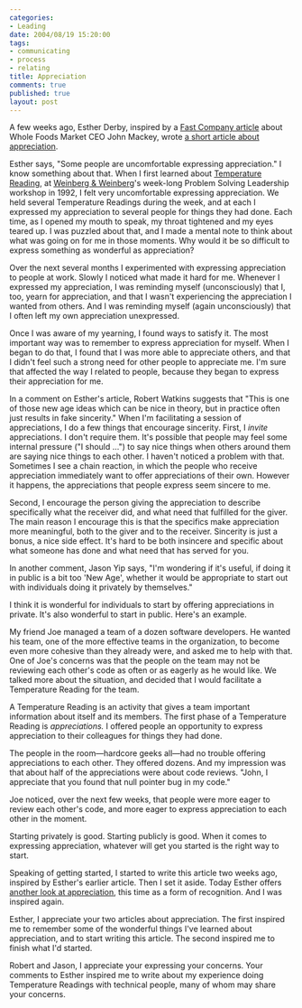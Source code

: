```yaml
--- 
categories: 
- Leading
date: 2004/08/19 15:20:00
tags: 
- communicating
- process
- relating
title: Appreciation
comments: true
published: true
layout: post
---
```


<p> A few weeks ago, Esther Derby, inspired by a <a href="http://www.fastcompany.com/magazine/84/wholefoods.html">Fast Company article</a> about Whole Foods Market CEO John Mackey, wrote <a href="http://www.estherderby.com/weblog/archive/2004_07_01_archive.html#109093195317557717">a short article about appreciation</a>. </p>
<p> Esther says, "Some people are uncomfortable expressing appreciation."  I know something about that.  When I first learned about <a href="http://dhemery.com/articles/temperature_reading/">Temperature Reading</a>, at <a href="http://www.geraldmweinberg.com">Weinberg &amp; Weinberg</a>'s week-long Problem Solving Leadership workshop in 1992, I felt very uncomfortable expressing appreciation.  We held several Temperature Readings during the week, and at each I expressed my appreciation to several people for things they had done.  Each time, as I opened my mouth to speak, my throat tightened and my eyes teared up.  I was puzzled about that, and I made a mental note to think about what was going on for me in those moments.  Why would it be so difficult to express something as wonderful as appreciation? </p>
<p> Over the next several months I experimented with expressing appreciation to people at work.  Slowly I noticed what made it hard for me.  Whenever I expressed my appreciation, I was reminding myself (unconsciously) that I, too, yearn for appreciation, and that I wasn't experiencing the appreciation I wanted from others.  And I was reminding myself (again unconsciously) that I often left my own appreciation unexpressed. </p>
<p> Once I was aware of my yearning, I found ways to satisfy it.  The most important way was to remember to express appreciation for myself.  When I began to do that, I found that I was more able to appreciate others, and that I didn't feel such a strong need for other people to appreciate me.  I'm sure that affected the way I related to people, because they began to express their appreciation for me. </p>
<p> In a comment on Esther's article, Robert Watkins suggests that "This is one of those new age ideas which can be nice in theory, but in practice often just results in fake sincerity."  When I'm facilitating a session of appreciations, I do a few things that encourage sincerity.  First, I <em>invite</em> appreciations.  I don't require them.  It's possible that people may feel some internal pressure ("I should ...") to say nice things when others around them are saying nice things to each other.  I haven't noticed a problem with that.  Sometimes I see a chain reaction, in which the people who receive appreciation immediately want to offer appreciations of their own.  However it happens, the appreciations that people express seem sincere to me. </p>
<p> Second, I encourage the person giving the appreciation to describe specifically what the receiver did, and what need that fulfilled for the giver.  The main reason I encourage this is that the specifics make appreciation more meaningful, both to the giver and to the receiver.  Sincerity is just a bonus, a nice side effect.  It's hard to be both insincere and specific about what someone has done and what need that has served for you. </p>
<p> In another comment, Jason Yip says, "I'm wondering if it's useful, if doing it in public is a bit too 'New Age', whether it would be appropriate to start out with individuals doing it privately by themselves." </p>
<p> I think it is wonderful for individuals to start by offering appreciations in private.  It's also wonderful to start in public.  Here's an example. </p>
<p> My friend Joe managed a team of a dozen software developers.  He wanted his team, one of the more effective teams in the organization, to become even more cohesive than they already were, and asked me to help with that.  One of Joe's concerns was that the people on the team may not be reviewing each other's code as often or as eagerly as he would like.  We talked more about the situation, and decided that I would facilitate a Temperature Reading for the team. </p>
<p> A Temperature Reading is an activity that gives a team important information about itself and its members.  The first phase of a Temperature Reading is <em>appreciations.</em>  I offered people an opportunity to express appreciation to their colleagues for things they had done. </p>
<p> The people in the room—hardcore geeks all—had no trouble offering appreciations to each other.  They offered dozens.  And my impression was that about half of the appreciations were about code reviews.  "John, I appreciate that you found that null pointer bug in my code." </p>
<p> Joe noticed, over the next few weeks, that people were more eager to review each other's code, and more eager to express appreciation to each other in the moment. </p>
<p> Starting privately is good.  Starting publicly is good.  When it comes to expressing appreciation, whatever will get you started is the right way to start. </p>
<p> Speaking of getting started, I started to write this article two weeks ago, inspired by Esther's earlier article.  Then I set it aside.  Today Esther offers <a href="http://www.estherderby.com/weblog/archive/2004_08_01_archive.html#109292285825208624">another look at appreciation</a>, this time as a form of recognition.  And I was inspired again. </p>
<p> Esther, I appreciate your two articles about appreciation.  The first inspired me to remember some of the wonderful things I've learned about appreciation, and to start writing this article.  The second inspired me to finish what I'd started. </p>
<p> Robert and Jason, I appreciate your expressing your concerns.  Your comments to Esther inspired me to write about my experience doing Temperature Readings with technical people, many of whom may share your concerns. </p>
